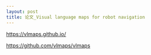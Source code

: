 ```yaml
---
layout: post
title: 论文_Visual language maps for robot navigation
---
```


https://vlmaps.github.io/

https://github.com/vlmaps/vlmaps


